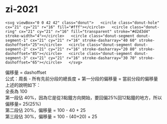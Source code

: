 # zi-2021
  
``
<svg viewBox="0 0 42 42" class="donut">  
  <circle class="donut-hole" cx="21" cy="21" r="16" fill="#fff"></circle>  
  <circle class="donut-ring" cx="21" cy="21" r="16" fill="transparent" stroke="#d2d3d4" stroke-width="4"></circle>  
  <circle class="donut-segment donut-segment-1" cx="21" cy="21" r="16" stroke-dasharray="40 60" stroke-dashoffset="25"></circle>  
  <circle class="donut-segment donut-segment-2" cx="21" cy="21" r="16" stroke-dasharray="20 80" stroke-dashoffset="85"></circle>  
  <circle class="donut-segment donut-segment-3" cx="21" cy="21" r="16" stroke-dasharray="30 70" stroke-dashoffset="65"></circle>  
</svg>  
``
  
偏移量 = dashoffset  
公式：周長 - 所有先前分段的總長度 + 第一分段的偏移量 = 當前分段的偏移量  
上述的說明如下：  
全長為 100  
第一段佔 40%，因為它是從3點鐘方向開始，要回偏25%回12點鐘的地方，所以偏移量= 25(25%)  
第二段佔 20%，偏移量 = 100 - 40 + 25  
第三段佔 30%，偏移量 = 100 - (40+20) + 25  
  
